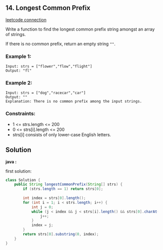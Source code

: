 ## 14. Longest Common Prefix

[leetcode connection](https://leetcode.com/problems/longest-common-prefix/)

Write a function to find the longest common prefix string amongst an array of strings.

If there is no common prefix, return an empty string `""`.

### Example 1:
```
Input: strs = ["flower","flow","flight"]
Output: "fl"
```

### Example 2:
```
Input: strs = ["dog","racecar","car"]
Output: ""
Explanation: There is no common prefix among the input strings.
```

### Constraints:

* 1 <= strs.length <= 200
* 0 <= strs[i].length <= 200
* strs[i] consists of only lower-case English letters.

## Solution

**java :**

first solution:
```java
class Solution {
    public String longestCommonPrefix(String[] strs) {
        if (strs.length == 1) return strs[0];
        
        int index = strs[0].length();
        for (int i = 1; i < strs.length; i++) {           
            int j = 0;
            while (j < index && j < strs[i].length() && strs[0].charAt(j) == strs[i].charAt(j)) {
                j++;
            }
            index = j;
        }
        return strs[0].substring(0, index);
    }
}
```